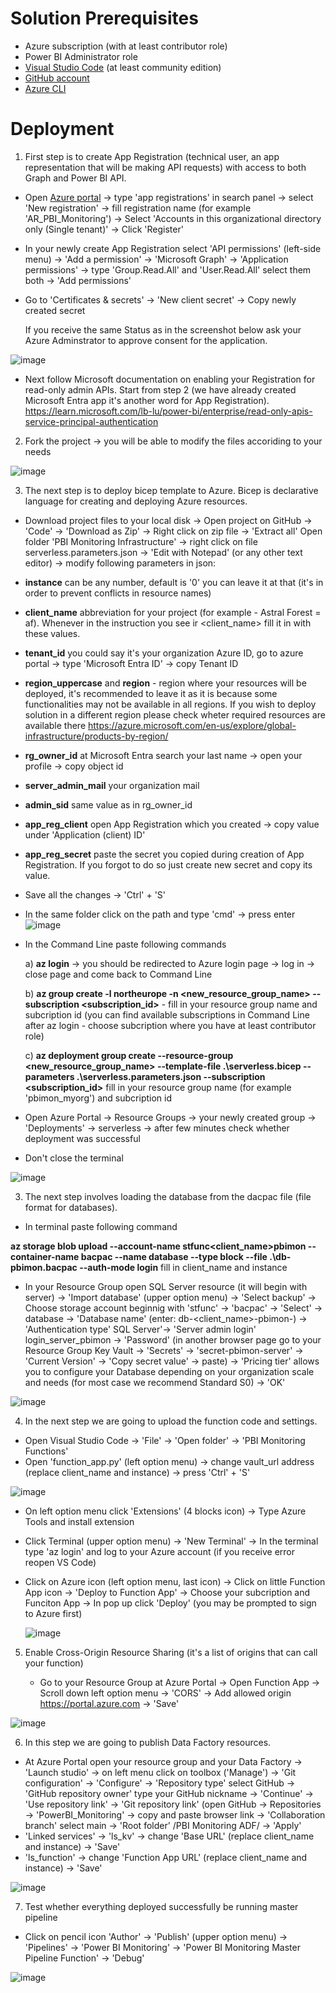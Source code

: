 # Solution Prerequisites
- Azure subscription (with at least contributor role)
- Power BI Administrator role
- [Visual Studio Code](https://code.visualstudio.com/download) (at least community edition)
- [GitHub account](https://github.com/join)
- [Azure CLI](https://learn.microsoft.com/en-us/cli/azure/install-azure-cli)

# Deployment

1) First step is to create App Registration (technical user, an app representation that will be making API requests) with access to both Graph and Power BI API.
- Open [Azure portal](https://portal.azure.com/) -> type 'app registrations' in search panel -> select 'New registration' -> fill registration name (for example 'AR_PBI_Monitoring') -> Select 'Accounts in this organizational directory only (Single tenant)' -> Click 'Register'
- In your newly create App Registration select 'API permissions' (left-side menu) -> 'Add a permission' -> 'Microsoft Graph' -> 'Application permissions' -> type 'Group.Read.All' and 'User.Read.All' select them both -> 'Add permissions'
- Go to 'Certificates & secrets' -> 'New client secret' -> Copy newly created secret 
  
  If you receive the same Status as in the screenshot below ask your Azure Adminstrator to approve consent for the application.
  
![image](https://github.com/AstralForest/Power_BI_Monitoring/assets/156897451/f64d184d-0675-4f00-899f-a80468fc68b9)

 - Next follow Microsoft documentation on enabling your Registration for read-only admin APIs. Start from step 2 (we have already created Microsoft Entra app it's another word for App Registration). https://learn.microsoft.com/lb-lu/power-bi/enterprise/read-only-apis-service-principal-authentication
2) Fork the project -> you will be able to modify the files accoriding to your needs
   
 ![image](https://github.com/AstralForest/Power_BI_Monitoring/assets/156897451/8128e115-48db-450f-971d-9d9e7add6241)

3) The next step is to deploy bicep template to Azure. Bicep is declarative language for creating and deploying Azure resources.
- Download project files to your local disk -> Open project on GitHub -> 'Code' -> 'Download as Zip' -> Right click on zip file -> 'Extract all'
Open folder 'PBI Monitoring Infrastructure' -> right click on file serverless.parameters.json -> 'Edit with Notepad' (or any other text editor) -> modify following parameters in json:
- **instance** can be any number, default is '0' you can leave it at that (it's in order to prevent conflicts in resource names)
- **client_name** abbreviation for your project (for example - Astral Forest = af). Whenever in the instruction you see <instance> ir <client_name> fill it in with these values.
- **tenant_id** you could say it's your organization Azure ID, go to azure portal -> type 'Microsoft Entra ID' -> copy Tenant ID
- **region_uppercase** and **region** - region where your resources will be deployed, it's recommended to leave it as it is because some functionalities may not be available in all regions. If you wish to deploy solution in a different region please check wheter required resources are available there https://azure.microsoft.com/en-us/explore/global-infrastructure/products-by-region/ 
- **rg_owner_id** at Microsoft Entra search your last name -> open your profile -> copy object id
- **server_admin_mail** your organization mail
- **admin_sid** same value as in rg_owner_id
- **app_reg_client** open App Registration which you created -> copy value under 'Application (client) ID' 
- **app_reg_secret** paste the secret you copied during creation of App Registration. If you forgot to do so just create new secret and copy its value.

- Save all the changes -> 'Ctrl' + 'S'

- In the same folder click on the path and type 'cmd' -> press enter
![image](https://github.com/AstralForest/Power_BI_Monitoring/assets/156897451/6dffd4f8-0cd4-4dc2-acbd-83cf57dbff4e)

- In the Command Line paste following commands
  
  a) **az login** -> you should be redirected to Azure login page -> log in -> close page and come back to Command Line
  
  b) **az group create -l northeurope -n <new_resource_group_name> --subscription <subscription_id>** - fill in your resource group name and subcription id (you can find available subscriptions in Command Line after az login - choose subcription where you have at least contributor role)
  
  c) **az deployment group create --resource-group <new_resource_group_name> --template-file .\serverless.bicep --parameters .\serverless.parameters.json --subscription <subscription_id>** fill in your resource group name (for example 'pbimon_myorg') and subcription id

- Open Azure Portal -> Resource Groups -> your newly created group -> 'Deployments' -> serverless -> after few minutes check whether deployment was successful
- Don't close the terminal

![image](https://github.com/AstralForest/Power_BI_Monitoring/assets/156897451/901daafb-e1bc-4c93-9a13-350079cade70)

3) The next step involves loading the database from the dacpac file (file format for databases).
- In terminal paste following command
  
**az storage blob upload --account-name stfunc<client_name>pbimon<instance> --container-name bacpac --name database --type block --file .\db-pbimon.bacpac --auth-mode login** fill in client_name and instance

- In your Resource Group open SQL Server resource (it will begin with server) -> 'Import database' (upper option menu) -> 'Select backup' -> Choose storage account beginnig with 'stfunc' -> 'bacpac' -> 'Select' -> database -> 'Database name' (enter: db-<client_name>-pbimon-<instance>) -> 'Authentication type' SQL Server'-> 'Server admin login' login_server_pbimon -> 'Password' (in another browser page go to your Resource Group Key Vault -> 'Secrets' -> 'secret-pbimon-server' -> 'Current Version' -> 'Copy secret value' -> paste) -> 'Pricing tier' allows you to configure your Database depending on your organization scale and needs (for most case we recommend Standard S0) -> 'OK'

![image](https://github.com/AstralForest/Power_BI_Monitoring/assets/156897451/907601c1-07c4-4593-b120-77c37000245f)

4) In the next step we are going to upload the function code and settings.
- Open Visual Studio Code -> 'File' -> 'Open folder' -> 'PBI Monitoring Functions'
- Open 'function_app.py' (left option menu) -> change vault_url address (replace client_name and instance) -> press 'Ctrl' + 'S'
  
![image](https://github.com/AstralForest/Power_BI_Monitoring/assets/156897451/bd94108c-e418-49ed-8c23-f4e0e7d517c5)

- On left option menu click 'Extensions' (4 blocks icon) -> Type Azure Tools and install extension
- Click Terminal (upper option menu) -> 'New Terminal' -> In the terminal type 'az login' and log to your Azure account (if you receive error reopen VS Code)
- Click on Azure icon (left option menu, last icon) -> Click on little Function App icon -> 'Deploy to Function App' -> Choose your subcription and Funciton App -> In pop up click 'Deploy' (you may be prompted to sign to Azure first)

  ![image](https://github.com/AstralForest/Power_BI_Monitoring/assets/156897451/c73f4d2a-7369-4d94-81d2-30c8e9055323)

5) Enable Cross-Origin Resource Sharing (it's a list of origins that can call your function)

   - Go to your Resource Group at Azure Portal -> Open Function App -> Scroll down left option menu -> 'CORS' ->  Add allowed origin https://portal.azure.com  -> 'Save'

![image](https://github.com/AstralForest/Power_BI_Monitoring/assets/156897451/852997ea-acf7-41fb-b6de-77e8ae18ad3b)

6) In this step we are going to publish Data Factory resources.
- At Azure Portal open your resource group and your Data Factory -> 'Launch studio' -> on left menu click on toolbox ('Manage') -> 'Git configuration' -> 'Configure' -> 'Repository type' select GitHub -> 'GitHub repository owner' type your GitHub nickname -> 'Continue' -> 'Use repository link' -> 'Git repository link' (open GitHub -> Repositories -> 'PowerBI_Monitoring' -> copy and paste browser link -> 'Collaboration branch' select main -> 'Root folder' /PBI Monitoring ADF/ -> 'Apply'
- 'Linked services' -> 'ls_kv' -> change 'Base URL' (replace client_name and instance) -> 'Save'
- 'ls_function' -> change 'Function App URL' (replace client_name and instance) -> 'Save'
   
![image](https://github.com/AstralForest/Power_BI_Monitoring/assets/156897451/94e0c9d4-8395-4e07-9e49-cb5f32dc399d)

7) Test whether everything deployed successfully be running master pipeline
- Click on pencil icon 'Author' -> 'Publish' (upper option menu) -> 'Pipelines' -> 'Power BI Monitoring' -> 'Power BI Monitoring Master Pipeline Function' -> 'Debug'

![image](https://github.com/AstralForest/Power_BI_Monitoring/assets/156897451/e6535342-4fd2-4533-897f-90d859023cb6)



